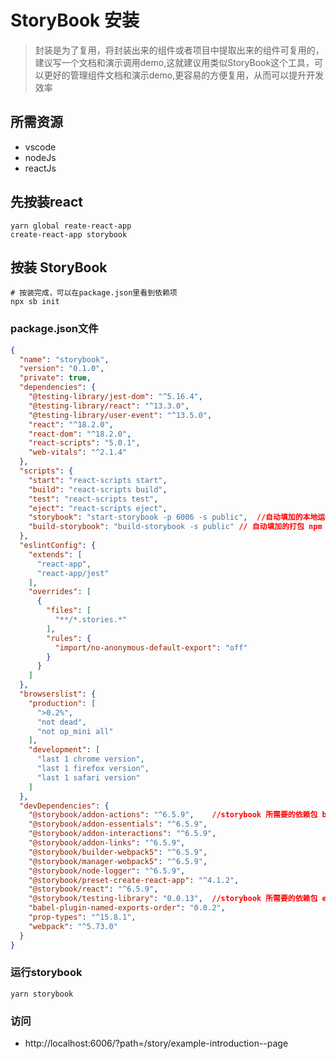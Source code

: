# StoryBook 安装
> 封装是为了复用，将封装出来的组件或者项目中提取出来的组件可复用的，建议写一个文档和演示调用demo,这就建议用类似StoryBook这个工具，可以更好的管理组件文档和演示demo,更容易的方便复用，从而可以提升开发效率

## 所需资源
- vscode 
- nodeJs
- reactJs

## 先按装react
```shell
yarn global reate-react-app
create-react-app storybook
```

## 按装 StoryBook
```shell
# 按装完成，可以在package.json里看到依赖项
npx sb init
```

### package.json文件

```json
{
  "name": "storybook",
  "version": "0.1.0",
  "private": true,
  "dependencies": {
    "@testing-library/jest-dom": "^5.16.4",
    "@testing-library/react": "^13.3.0",
    "@testing-library/user-event": "^13.5.0",
    "react": "^18.2.0",
    "react-dom": "^18.2.0",
    "react-scripts": "5.0.1",
    "web-vitals": "^2.1.4"
  },
  "scripts": {
    "start": "react-scripts start",
    "build": "react-scripts build",
    "test": "react-scripts test",
    "eject": "react-scripts eject",
    "storybook": "start-storybook -p 6006 -s public",  //自动填加的本地运行方式 npm run storybook
    "build-storybook": "build-storybook -s public" // 自动填加的打包 npm run build-storybook
  },
  "eslintConfig": {
    "extends": [
      "react-app",
      "react-app/jest"
    ],
    "overrides": [
      {
        "files": [
          "**/*.stories.*"
        ],
        "rules": {
          "import/no-anonymous-default-export": "off"
        }
      }
    ]
  },
  "browserslist": {
    "production": [
      ">0.2%",
      "not dead",
      "not op_mini all"
    ],
    "development": [
      "last 1 chrome version",
      "last 1 firefox version",
      "last 1 safari version"
    ]
  },
  "devDependencies": {
    "@storybook/addon-actions": "^6.5.9",    //storybook 所需要的依赖包 begin
    "@storybook/addon-essentials": "^6.5.9",
    "@storybook/addon-interactions": "^6.5.9",
    "@storybook/addon-links": "^6.5.9",
    "@storybook/builder-webpack5": "^6.5.9",
    "@storybook/manager-webpack5": "^6.5.9",
    "@storybook/node-logger": "^6.5.9",
    "@storybook/preset-create-react-app": "^4.1.2",
    "@storybook/react": "^6.5.9",
    "@storybook/testing-library": "0.0.13",  //storybook 所需要的依赖包 end
    "babel-plugin-named-exports-order": "0.0.2",
    "prop-types": "^15.8.1",
    "webpack": "^5.73.0"
  }
}


```


### 运行storybook

```shell
yarn storybook
```

### 访问
- http://localhost:6006/?path=/story/example-introduction--page

